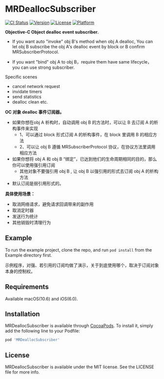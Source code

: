 # MRDeallocSubscriber

[![CI Status](https://img.shields.io/travis/debugly/MRDeallocSubscriber.svg?style=flat)](https://travis-ci.org/debugly/MRDeallocSubscriber)
[![Version](https://img.shields.io/cocoapods/v/MRDeallocSubscriber.svg?style=flat)](https://cocoapods.org/pods/MRDeallocSubscriber)
[![License](https://img.shields.io/cocoapods/l/MRDeallocSubscriber.svg?style=flat)](https://cocoapods.org/pods/MRDeallocSubscriber)
[![Platform](https://img.shields.io/cocoapods/p/MRDeallocSubscriber.svg?style=flat)](https://cocoapods.org/pods/MRDeallocSubscriber)

**Objective-C Object dealloc event subscriber.**

- If you want auto "invoke" obj B's method when obj A dealloc, You can let obj B subscribe the obj A's dealloc event by block or B confirm MRSubscriberProtocol.

- If you want "bind" obj A to obj B，require them have same lifecycle，you can use strong subscriber.

Specific scenes

- cancel network request
- invidate timers
- send statistics
- dealloc clean etc.

**OC 对象 dealloc 事件订阅器。**

- 如果你想在obj A 析构时，自动调用 obj B 的方法时，可以让 B 去订阅 A 的析构事件来实现
	- 1、可以通过 block 形式订阅 A 的析构事件，在 block 里调用 B 的相应方法
	- 2、可以让 obj B 遵循 MRSubscriberProtocol 协议，在协议方法里调用相应方法
- 如果你想将 obj A 和 obj B “绑定”，已达到他们的生命周期相同的目的，那么你可以使用强引用订阅
	- 其他对象不要强引用 obj B , 让 obj B 以强引用的形式去订阅 obj A 的析构方法
- 默认订阅是弱引用形式的。

**具体使用场景：**

- 取消网络请求，避免请求回调带来的副作用
- 取消定时器
- 发送行为统计
- 其他销毁时清理行为

## Example

To run the example project, clone the repo, and run `pod install` from the Example directory first.

示例程序，对强、若引用的订阅均做了演示，关于到底使用哪个，取决于订阅对象本身的控制权。

## Requirements

Available macOS(10.6) and iOS(6.0).

## Installation

MRDeallocSubscriber is available through [CocoaPods](https://cocoapods.org). To install
it, simply add the following line to your Podfile:

```ruby
pod 'MRDeallocSubscriber'
```

## License

MRDeallocSubscriber is available under the MIT license. See the LICENSE file for more info.
